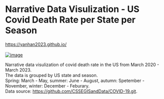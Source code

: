 # Narrative Data Visulization - US Covid Death Rate per State per Season
https://yanhan2023.github.io/ <br> <br>
[![image](https://github.com/yanhan2017/US-Covid-Per-Season/assets/25209296/2dee9a38-4fd3-4c58-b6b0-7b762dd519f9)](https://yanhan2023.github.io/)

Narrative data visulization of covid death rate in the US from March 2020 - March 2023. <br>
The data is grouped by US state and season. <br>
Spring: March - May, summer: June - August, autumn: Spetember - November, winter: December - Feburary.<br>
Data source: https://github.com/CSSEGISandData/COVID-19.git. <br>
